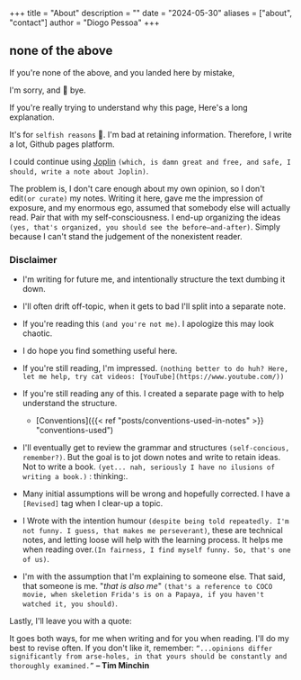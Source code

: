 +++
title = "About"
description = ""
date = "2024-05-30"
aliases = ["about", "contact"]
author = "Diogo Pessoa"
+++

## none of the above

If you're none of the above, and you landed here by mistake,

I'm sorry, and :wave: bye.

If you're really trying to understand why this page, Here's a long explanation.

It's for `selfish reasons` :grimacing:. I'm bad at retaining information. Therefore, I
write a lot, Github pages platform.

I could continue
using [Joplin](https://joplinapp.org/) `(which, is damn great and free, and safe, I should, write a note about Joplin)`.

The problem is, I don't care enough about my own opinion, so I don't
edit`(or curate)` my notes. Writing it here, gave me the impression of exposure, and my
enormous ego, assumed that somebody else will actually read. Pair that with my
self-consciousness.
I end-up organizing the
ideas `(yes, that's organized, you should see the before–and-after)`. Simply because I
can't stand the judgement of the nonexistent reader.

### Disclaimer

* I'm writing for future me, and intentionally structure the text dumbing it down.
* I'll often drift off-topic, when it gets to bad I'll split into a separate note.
* If you're reading this `(and you're not me)`. I apologize this may look chaotic.
* I do hope you find something useful here.
* If you're still reading, I'm
  impressed. `(nothing better to do huh? Here, let me help, try cat videos: [YouTube](https://www.youtube.com/))`

* If you're still reading any of this. I created a separate page with to help understand
  the
  structure.
    * [Conventions]({{< ref "posts/conventions-used-in-notes" >}} "conventions-used")
* I'll eventually get to review the grammar and structures `(self-concious, remember?)`.
  But the goal is to jot down notes and write to retain ideas. Not to write a
  book. `(yet... nah, seriously I have no ilusions of writing a book.)` :
  thinking:.
* Many initial assumptions will be wrong and hopefully corrected. I have a `[Revised]`
  tag when I clear-up a topic.
* I Wrote with the intention
  humour `(despite being told repeatedly. I'm not funny. I guess, that makes me perseverant)`,
  these are technical notes, and letting loose will help with the learning process. It
  helps me when reading over.`(In fairness, I find myself funny. So, that's one of us)`.
* I'm with the assumption that I'm explaining to someone else. That said, that someone
  is me. "_that is also
  me_" `(that's a reference to COCO movie, when skeletion Frida's is on a Papaya, if you haven't watched it, you should)`.

Lastly, I'll leave you with a quote:

It goes both ways, for me when writing and for you when reading. I'll do my best to
revise often. If you don't like it, remember:
`“...opinions differ significantly from arse-holes, in that yours should be constantly and thoroughly examined.”`
**– Tim Minchin**
